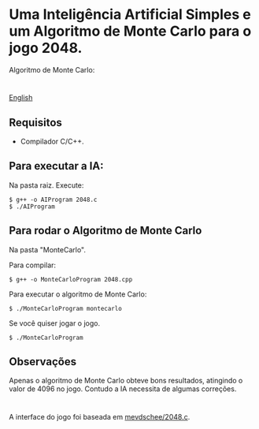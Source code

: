 # Uma Inteligência Artificial Simples e um Algoritmo de Monte Carlo para o jogo 2048.

Algoritmo de Monte Carlo:

#
[English](README.md)

## Requisitos
* Compilador C/C++.

## Para executar a IA:

Na pasta raiz. Execute:
```
$ g++ -o AIProgram 2048.c
$ ./AIProgram
```

## Para rodar o Algoritmo de Monte Carlo
Na pasta "MonteCarlo".

Para compilar:

```
$ g++ -o MonteCarloProgram 2048.cpp
```

Para executar o algoritmo de Monte Carlo:
```
$ ./MonteCarloProgram montecarlo
```

Se você quiser jogar o jogo.

```
$ ./MonteCarloProgram
```

## Observações
Apenas o algoritmo de Monte Carlo obteve bons resultados, atingindo o valor de 4096 no jogo. Contudo a IA necessita de algumas correções.
#
A interface do jogo foi baseada em <a href="https://github.com/mevdschee/2048.c">mevdschee/2048.c</a>.
